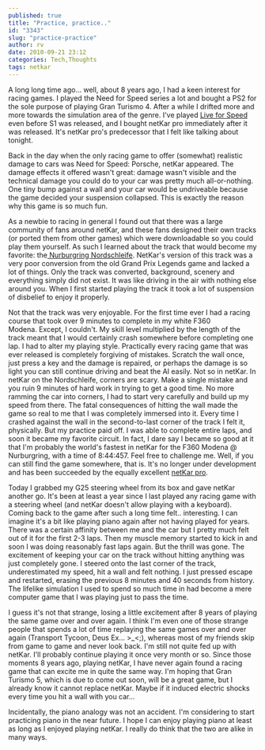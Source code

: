 ```yaml
---
published: true
title: "Practice, practice.."
id: "3343"
slug: "practice-practice"
author: rv
date: 2010-09-21 23:12
categories: Tech,Thoughts
tags: netkar
---
```

A long long time ago... well, about 8 years ago, I had a keen interest for racing games. I played the Need for Speed series a lot and bought a PS2 for the sole purpose of playing Gran Turismo 4. After a while I drifted more and more towards the simulation area of the genre. I've played <a href="https://en.wikipedia.org/wiki/Live_for_Speed" target="_blank">Live for Speed</a> even before S1 was released, and I bought netKar pro immediately after it was released. It's netKar pro's predecessor that I felt like talking about tonight.

Back in the day when the only racing game to offer (somewhat) realistic damage to cars was Need for Speed: Porsche, netKar appeared. The damage effects it offered wasn't great: damage wasn't visible and the technical damage you could do to your car was pretty much all-or-nothing. One tiny bump against a wall and your car would be undriveable because the game decided your suspension collapsed. This is exactly the reason why this game is so much fun.

As a newbie to racing in general I found out that there was a large community of fans around netKar, and these fans designed their own tracks (or ported them from other games) which were downloadable so you could play them yourself. As such I learned about the track that would become my favorite: the<a href="https://en.wikipedia.org/wiki/Nordschleife" target="_blank"> Nurburgring Nordschleife</a>. NetKar's version of this track was a very poor conversion from the old Grand Prix Legends game and lacked a lot of things. Only the track was converted, background, scenery and everything simply did not exist. It was like driving in the air with nothing else around you. When I first started playing the track it took a lot of suspension of disbelief to enjoy it properly.

Not that the track was very enjoyable. For the first time ever I had a racing course that took over 9 minutes to complete in my white F360 Modena. Except, I couldn't. My skill level multiplied by the length of the track meant that I would certainly crash somewhere before completing one lap. I had to alter my playing style. Practically every racing game that was ever released is completely forgiving of mistakes. Scratch the wall once, just press a key and the damage is repaired, or perhaps the damage is so light you can still continue driving and beat the AI easily. Not so in netKar. In netKar on the Nordschleife, corners are scary. Make a single mistake and you ruin 9 minutes of hard work in trying to get a good time. No more ramming the car into corners, I had to start very carefully and build up my speed from there. The fatal consequences of hitting the wall made the game so real to me that I was completely immersed into it. Every time I crashed against the wall in the second-to-last corner of the track I felt it, physically. But my practice paid off. I was able to complete entire laps, and soon it became my favorite circuit. In fact, I dare say I became so good at it that I'm probably the world's fastest in netKar for the F360 Modena @ Nurburgring, with a time of 8:44:457. Feel free to challenge me. Well, if you can still find the game somewhere, that is. It's no longer under development and has been succeeded by the equally excellent <a href="https://en.wikipedia.org/wiki/NetKar_Pro" target="_blank">netKar pro</a>.

Today I grabbed my G25 steering wheel from its box and gave netKar another go. It's been at least a year since I last played any racing game with a steering wheel (and netKar doesn't allow playing with a keyboard). Coming back to the game after such a long time felt.. interesting. I can imagine it's a bit like playing piano again after not having played for years. There was a certain affinity between me and the car but I pretty much felt out of it for the first 2-3 laps. Then my muscle memory started to kick in and soon I was doing reasonably fast laps again. But the thrill was gone. The excitement of keeping your car on the track without hitting anything was just completely gone. I steered onto the last corner of the track, underestimated my speed, hit a wall and felt nothing. I just pressed escape and restarted, erasing the previous 8 minutes and 40 seconds from history. The lifelike simulation I used to spend so much time in had become a mere computer game that I was playing just to pass the time.

I guess it's not that strange, losing a little excitement after 8 years of playing the same game over and over again. I think I'm even one of those strange people that spends a lot of time replaying the same games over and over again (Transport Tycoon, Deus Ex... &gt;_&lt;;), whereas most of my friends skip from game to game and never look back. I'm still not quite fed up with netKar. I'll probably continue playing it once very month or so. Since those moments 8 years ago, playing netKar, I have never again found a racing game that can excite me in quite the same way. I'm hoping that Gran Turismo 5, which is due to come out soon, will be a great game, but I already know it cannot replace netKar. Maybe if it induced electric shocks every time you hit a wall with you car...

Incidentally, the piano analogy was not an accident. I'm considering to start practicing piano in the near future. I hope I can enjoy playing piano at least as long as I enjoyed playing netKar. I really do think that the two are alike in many ways.